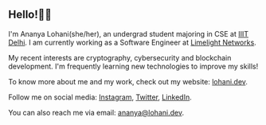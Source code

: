 ## Hello!✌🏽

I'm Ananya Lohani(she/her), an undergrad student majoring in CSE at [IIIT Delhi](https://iiitd.ac.in). I am currently working as a Software Engineer at [Limelight Networks](https://limelight.com).

My recent interests are cryptography, cybersecurity and blockchain development. I'm frequently learning new technologies to improve my skills!

To know more about me and my work, check out my website: [lohani.dev](https://lohani.dev).

Follow me on social media: [Instagram](https://www.instagram.com/ananyalohani_), [Twitter](https://twitter.com/ananyalohani_/), [LinkedIn](https://linkedin.com/in/ananyalohani/).

You can also reach me via email: [ananya@lohani.dev](mailto:ananya@lohani.dev).
